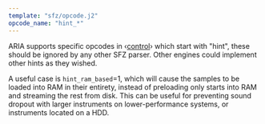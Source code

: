 ```yaml
---
template: "sfz/opcode.j2"
opcode_name: "hint_*"
---
```

ARIA supports specific opcodes in ‹[control]›
which start with "hint", these should be ignored by any other SFZ parser.
Other engines could implement other hints as they wished.

A useful case is `hint_ram_based`=1, which will cause the samples to be
loaded into RAM in their entirety, instead of preloading only starts into
RAM and streaming the rest from disk. This can be useful for preventing
sound dropout with larger instruments on lower-performance systems,
or instruments located on a HDD.


[control]: ../headers/control.md
